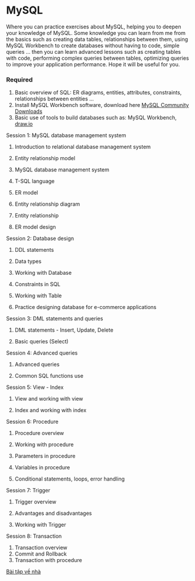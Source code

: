 # MySQL

Where you can practice exercises about MySQL, helping you to deepen your knowledge of MySQL. Some knowledge you can learn from me from the basics such as creating data tables, relationships between them, using MySQL Workbench to create databases without having to code, simple queries ... then you can learn advanced lessons such as creating tables with code, performing complex queries between tables, optimizing queries to improve your application performance. Hope it will be useful for you.

### Required

1. Basic overview of SQL: ER diagrams, entities, attributes, constraints, relationships between entities ...
2. Install MySQL Workbench software, download here [MySQL Community Downloads](https://dev.mysql.com/downloads/installer/)
3. Basic use of tools to build databases such as: MySQL Workbench, [draw.io](https://app.diagrams.net/)

Session 1: MySQL database management system

1. Introduction to relational database management system

2. Entity relationship model

3. MySQL database management system

4. T-SQL language

5. ER model

6. Entity relationship diagram

7. Entity relationship

8. ER model design

Session 2: Database design

1. DDL statements

2. Data types

3. Working with Database

4. Constraints in SQL

5. Working with Table

6. Practice designing database for e-commerce applications

Session 3: DML statements and queries

1. DML statements - Insert, Update, Delete

2. Basic queries (Select)

Session 4: Advanced queries

1. Advanced queries

2. Common SQL functions use

Session 5: View - Index

1. View and working with view

2. Index and working with index

Session 6: Procedure

1. Procedure overview

2. Working with procedure

3. Parameters in procedure

4. Variables in procedure

5. Conditional statements, loops, error handling

Session 7: Trigger

1. Trigger overview

2. Advantages and disadvantages

3. Working with Trigger

Session 8: Transaction

1. Transaction overview
2. Commit and Rollback
3. Transaction with procedure			
		
[Bài tập về nhà ](https://github.com/anhhducnguyen/MySQL/issues/44)
